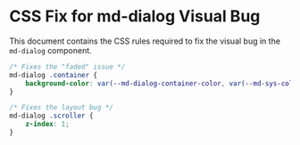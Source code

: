# CSS Fix for md-dialog Visual Bug

This document contains the CSS rules required to fix the visual bug in the `md-dialog` component.

```css
/* Fixes the "faded" issue */
md-dialog .container {
    background-color: var(--md-dialog-container-color, var(--md-sys-color-surface-container-high, #ece6f0));
}

/* Fixes the layout bug */
md-dialog .scroller {
    z-index: 1;
}
```
